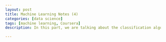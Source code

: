 ```yaml
---
layout: post
title: Machine Learning Notes (4)
categories: [data science]
tags: [machine learning, Coursera]
description: In this part, we are talking about the classification algorithm

---
```

